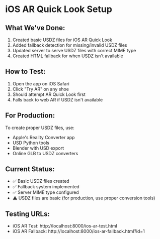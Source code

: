 # iOS AR Quick Look Setup

## What We've Done:
1. Created basic USDZ files for iOS AR Quick Look
2. Added fallback detection for missing/invalid USDZ files
3. Updated server to serve USDZ files with correct MIME type
4. Created HTML fallback for when USDZ isn't available

## How to Test:
1. Open the app on iOS Safari
2. Click "Try AR" on any shoe
3. Should attempt AR Quick Look first
4. Falls back to web AR if USDZ isn't available

## For Production:
To create proper USDZ files, use:
- Apple's Reality Converter app
- USD Python tools
- Blender with USD export
- Online GLB to USDZ converters

## Current Status:
- ✅ Basic USDZ files created
- ✅ Fallback system implemented
- ✅ Server MIME type configured
- ⚠️ USDZ files are basic (for production, use proper conversion tools)

## Testing URLs:
- iOS AR Test: http://localhost:8000/ios-ar-test.html
- iOS AR Fallback: http://localhost:8000/ios-ar-fallback.html?id=1
